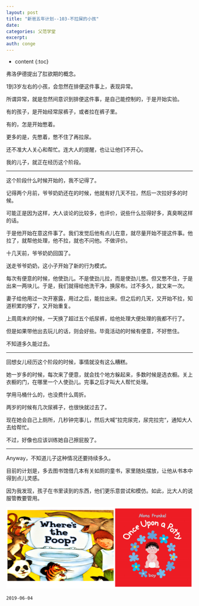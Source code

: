```yaml
---
layout: post
title: "新爸五年计划--103-不拉屎的小孩"
date:
categories: 父范学堂
excerpt:
auth: conge
---
```

* content
{:toc}


弗洛伊德提出了肛欲期的概念。

1到3岁左右的小孩，会忽然在排便这件事上，表现异常。

所谓异常，就是忽然间意识到排便这件事，是自己能控制的，于是开始实验。

有的孩子，是开始经常尿裤子，或者拉在裤子里。

有的，怎是开始憋着。

更多的是，先憋着，憋不住了再拉尿。

还不准大人关心和帮忙。连大人的提醒，也让让他们不开心。

我的儿子，就正在经历这个阶段。

----

这个阶段什么时候开始的，我不记得了。

记得两个月前，爷爷奶奶还在的时候，他就有好几天不拉，然后一次拉好多的时候。

可能正是因为这样，大人谈论的比较多，也评价，说些什么拉得好多，真臭啊这样的话。

于是他开始在意这件事了。我们发觉后他有点儿在意，就尽量开始不提这件事。他拉了，就帮他处理，他不拉，就也不问他。不做评价。

十几天前，爷爷奶奶回国了。

送走爷爷奶奶，这小子开始了新的行为模式。

每次有便意的时候，他使劲儿。不是使劲儿拉，而是使劲儿憋。但又憋不住，于是出来一两块儿。于是，我们就得给他洗干净，换尿布。过不多久，就又来一次。

妻子给他用过一次开塞露，用过之后，能拉出来。但之后的几天，又开始不拉，知道积累的够了，又开始重复。

上周周末的时候，一天换了超过五个纸尿裤，给他处理大便处理的我都不行了。

但是如果带他出去玩儿的话，则会好些。毕竟活动的时候有便意，不好憋住。

不知道多久能过去。

----

回想女儿经历这个阶段的时候，事情就没有这么糟糕。

她一岁多的时候，每次来了便意，就会找个地方躲起来，多数时候是选衣橱。关上衣橱的门，在哪里一个人使劲儿。完事之后才叫大人帮忙处理。

学用马桶什么的，也没费什么周折。

两岁的时候有几次尿裤子，也很快就过去了。

现在她会自己上厕所，几秒钟完事儿，然后大喊”拉完尿完，尿完拉完“，通知大人去给帮忙。

不过，好像也应该训练她自己擦屁股了。

----

Anyway，不知道儿子这种情况还要持续多久。

目前的计划是，多去图书馆借几本有关如厕的童书，家里随处摆放，让他从书本中得到点儿灵感。

因为我发现，孩子在书里读到的东西，他们更乐意尝试和模仿。如此，比大人的说服管教要管用。

![ ](/assets/images/父范学堂/118382-c3b929c5db368d8a.png)

```
2019-06-04
```
